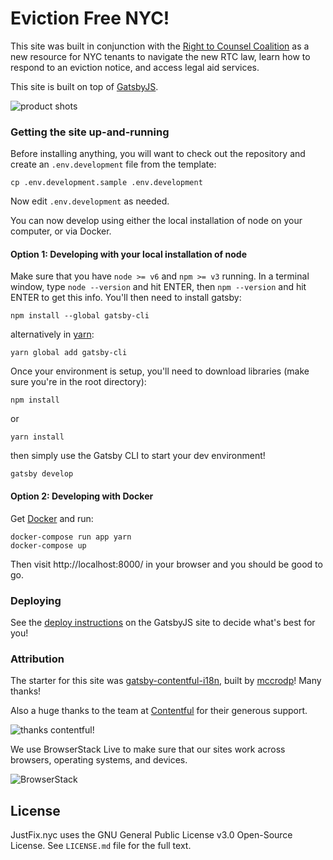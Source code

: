# Eviction Free NYC!

This site was built in conjunction with the [Right to Counsel Coalition](https://www.righttocounselnyc.org/) as a new resource for NYC tenants to navigate the new RTC law, learn how to respond to an eviction notice, and access legal aid services.

This site is built on top of [GatsbyJS](https://www.gatsbyjs.org/). 

![product shots](https://i.imgur.com/TVZV2Qe.jpg)


### Getting the site up-and-running

Before installing anything, you will want to check out the
repository and create an `.env.development` file from the
template:

```
cp .env.development.sample .env.development
```

Now edit `.env.development` as needed.

You can now develop using either the local installation of
node on your computer, or via Docker.

#### Option 1: Developing with your local installation of node

Make sure that you have `node >= v6` and `npm >= v3` running. In a terminal window, type `node --version` and hit ENTER, then `npm --version` and hit ENTER to get this info. You'll then need to install gatsby:

```
npm install --global gatsby-cli
```
alternatively in [yarn](https://yarnpkg.com/en/):
```
yarn global add gatsby-cli
```

Once your environment is setup, you'll need to download libraries (make sure you're in the root directory):
```
npm install
```
or
```
yarn install
```
then simply use the Gatsby CLI to start your dev environment!
```
gatsby develop
```

#### Option 2: Developing with Docker

Get [Docker][] and run:

```
docker-compose run app yarn
docker-compose up
```

Then visit http://localhost:8000/ in your browser and you
should be good to go.

[Docker]: https://docker.com/

### Deploying

See the [deploy instructions](https://www.gatsbyjs.org/tutorial/part-one/#deploying-gatsbyjs-websites) on the GatsbyJS site to decide what's best for you!

### Attribution

The starter for this site was [gatsby-contentful-i18n](https://github.com/mccrodp/gatsby-contentful-i18n), built by [mccrodp](https://github.com/mccrodp)! Many thanks!

Also a huge thanks to the team at [Contentful](https://www.contentful.com/) for their generous support.

![thanks contentful!](https://www.contentful.com/assets/images/badges/dark.png)

We use BrowserStack Live to make sure that our sites work across browsers, operating systems, and devices.

![BrowserStack](https://www.browserstack.com/images/layout/browserstack-logo-600x315.png)

## License

JustFix.nyc uses the GNU General Public License v3.0 Open-Source License. See `LICENSE.md` file for the full text.
